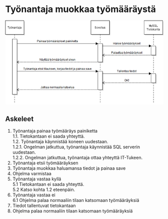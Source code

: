 # Työnantaja muokkaa työmääräystä
![](Kuvat/ta_muokkaa_tyo_asiakaspolku.png)
## Askeleet  

1. Työnantaja painaa työmääräys painiketta  
1.1. Tietokantaan ei saada yhteyttä.  
1.2. Työnantaja käynnistää koneen uudestaan.  
1.2.1. Ongelman jatkuttua, työnantaja käynnistää SQL serverin uudestaan.  
1.2.2. Ongelman jatkuttua, työnantaja ottaa yhteyttä IT-Tukeen.
2. Työnantaja etsii työmääräyksen
3. Työnantaja muokkaa haluamansa tiedot ja painaa save
4. Ohjelma varmistaa
5. Työnantaja vastaa kyllä  
5.1 Tietokantaan ei saada yhteyttä.  
5.2 Katso kohta 1.2 eteenpäin.
6. Työnantaja vastaa ei  
6.1 Ohjelma palaa normaaliin tilaan katsomaan työmääräyksiä
7. Tiedot tallentuvat tietokantaan
8. Ohjelma palaa normaaliin tilaan katsomaan työmääräyksiä
